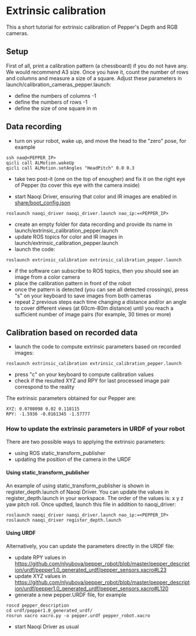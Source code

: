 # Extrinsic calibration

This a short tutorial for extrinsic calibration of Pepper's Depth and RGB cameras.

## Setup

First of all, print a calibration pattern (a chessboard) if you do not have any. We would recommend A3 size. Once you have it, count the number of rows and columns and measure a size of a square. Adjust these parameters in launch/calibration_cameras_pepper.launch:
* define the numbers of columns -1
* define the numbers of rows -1 
* define the size of one square in m

## Data recording

* turn on your robot, wake up, and move the head to the "zero" pose, for example
```
ssh nao@<PEPPER_IP>
qicli call ALMotion.wakeUp
qicli call ALMotion.setAngles "HeadPitch" 0.0 0.3
```

* take two post-it (one on the top of enougher) and fix it on the right eye of Pepper (to cover this eye with the camera inside)

* start Naoqi Driver, ensuring that color and IR images are enabled in [share/boot_config.json](http://protolab.aldebaran.com:9000/mummer/naoqi_driver/blob/master/share/boot_config.json)
```
roslaunch naoqi_driver naoqi_driver.launch nao_ip:=<PEPPER_IP>
```

* create an empty folder for data recording and provide its name in launch/extrinsic_calibration_pepper.launch
* update ROS topics for color and IR images in launch/extrinsic_calibration_pepper.launch
* launch the code:
```
roslaunch extrinsic_calibration extrinsic_calibration_pepper.launch
```

* if the software can subscribe to ROS topics, then you should see an image from a color camera
* place the calibration pattern in front of the robot
* once the pattern is detected (you can see all detected crossings), press "s" on your keyboard to save images from both cameras
* repeat 2 previous steps each time changing a distance and/or an angle to cover different views (at 60cm-80m distance) until you reach a sufficient number of image pairs (for example, 30 times or more)

## Calibration based on recorded data
* launch the code to compute extrinsic parameters based on recorded images:
```
roslaunch extrinsic_calibration extrinsic_calibration_pepper.launch
```

* press "c" on your keyboard to compute calibration values
* check if the resulted XYZ and RPY for last processed image pair correspond to the reality

The extrinsic parameters obtained for our Pepper are:

```
XYZ: 0.0708098 0.02 0.118115
RPY: -1.5936 -0.0161345 -1.57777
```

### How to update the extrinsic parameters in URDF of your robot

There are two possible ways to applying the extrinsic parameters:
* using ROS static_transform_publisher
* updating the position of the camera in the URDF

#### Using static_transform_publisher

An example of using static_transform_publisher is shown in register_depth.launch of Naoqi Driver. You can update the values in register_depth.launch in your workspace. The order of the values is: x y z yaw pitch roll. Once updted, launch this file in addition to naoqi_driver:
```
roslaunch naoqi_driver naoqi_driver.launch nao_ip:=<PEPPER_IP>
roslaunch naoqi_driver register_depth.launch
```

#### Using URDF

Alternatively, you can update the parameters directly in the URDF file:
* update RPY values in https://github.com/nlyubova/pepper_robot/blob/master/pepper_description/urdf/pepper1.0_generated_urdf/pepper_sensors.xacro#L23
* update XYZ values in https://github.com/nlyubova/pepper_robot/blob/master/pepper_description/urdf/pepper1.0_generated_urdf/pepper_sensors.xacro#L120
* generate a new pepper.URDF file, for example

```
roscd pepper_description
cd urdf/pepper1.0_generated_urdf/
rosrun xacro xacro.py -o pepper.urdf pepper_robot.xacro
```

* start Naoqi Driver as usual

